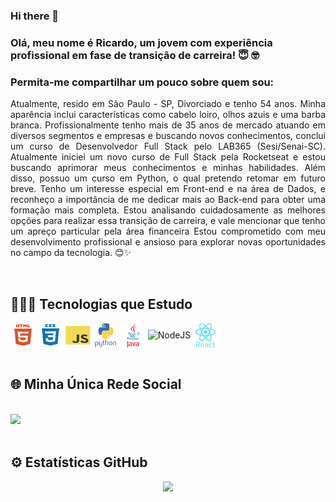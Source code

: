 ### Hi there 👋
### Olá, meu nome é Ricardo, um jovem com experiência profissional em fase de transição de carreira! 😇 🤓 
<!--
**ricardo-werner/ricardo-werner** is a ✨ _special_ ✨ repository because its `README.md` (this file) appears on your GitHub profile. -->
### Permita-me compartilhar um pouco sobre quem sou:
<div style="text-align:justify">
<p>
Atualmente, resido em São Paulo - SP, Divorciado e tenho 54 anos. Minha aparência inclui características como cabelo loiro, olhos azuis e uma barba branca. 
Profissionalmente tenho mais de 35 anos de mercado atuando em diversos segmentos e empresas e buscando novos conhecimentos, conclui um curso de Desenvolvedor Full Stack pelo LAB365 (Sesi/Senai-SC).
Atualmente iniciei um novo curso de Full Stack pela Rocketseat e estou buscando aprimorar meus conhecimentos e minhas habilidades.
Além disso, possuo um curso em Python, o qual pretendo retomar em futuro breve.
Tenho um interesse especial em Front-end e na área de Dados, e reconheço a importância de me dedicar mais ao Back-end para obter uma formação mais completa. 
Estou analisando cuidadosamente as melhores opções para realizar essa transição de carreira, e vale mencionar que tenho um apreço particular pela área financeira
Estou comprometido com meu desenvolvimento profissional e ansioso para explorar novas oportunidades no campo da tecnologia. 😊✨
</p>
</div>
<br>


## 🧑🏽‍💻 Tecnologias que Estudo
<div style="display: inline_block">
  <img align="center" alt="HTML" height="35" width="40" src="https://raw.githubusercontent.com/devicons/devicon/1119b9f84c0290e0f0b38982099a2bd027a48bf1/icons/html5/html5-plain-wordmark.svg">
  <img align="center" alt="CSS" height="35" width="40" src="https://raw.githubusercontent.com/devicons/devicon/1119b9f84c0290e0f0b38982099a2bd027a48bf1/icons/css3/css3-plain-wordmark.svg">
  <img align="center" alt="JavaScript" height="30" width="40" src="https://raw.githubusercontent.com/devicons/devicon/1119b9f84c0290e0f0b38982099a2bd027a48bf1/icons/javascript/javascript-original.svg">
  <img align="center" alt="Python" height="40" width="40" src="https://raw.githubusercontent.com/devicons/devicon/1119b9f84c0290e0f0b38982099a2bd027a48bf1/icons/python/python-original-wordmark.svg">
  <img align="center" alt="Java" height="40" width="40" src="https://raw.githubusercontent.com/devicons/devicon/1119b9f84c0290e0f0b38982099a2bd027a48bf1/icons/java/java-original-wordmark.svg"/>
  <img align="center" alt="NodeJS" height="40" width="40" src="https://icon-library.com/images/node-js-icon/node-js-icon-11.jpg"/>
  <img align="center" alt="React" height="40" width="40" src="https://raw.githubusercontent.com/devicons/devicon/1119b9f84c0290e0f0b38982099a2bd027a48bf1/icons/react/react-original-wordmark.svg"/>
</div>
<br>

## 🌐 Minha Única Rede Social

<div> <br>
    <a href="https://www.linkedin.com/in/ricardo-werner" target="_blank"><img src="https://img.shields.io/badge/-LinkedIn-%230077B5?style=for-the-badge&logo=linkedin&logoColor=white" target="_blank"></a> 
</div>
<br>

## ⚙️ Estatísticas GitHub

<div align="center">
  <a href="https://github.com/ricardo-werner">
  <img height="170em" src="https://github-readme-stats.vercel.app/api?username=ricardo-werner&show_icons=true&theme=dark&include_all_commits=true&count_private=true"/>
   <!--img height="170em" src="https://github-readme-stats.vercel.app/api/top-langs/?username=ricardo-werner&layout=compact&langs_count=7&theme=dark"/-->
</div>
